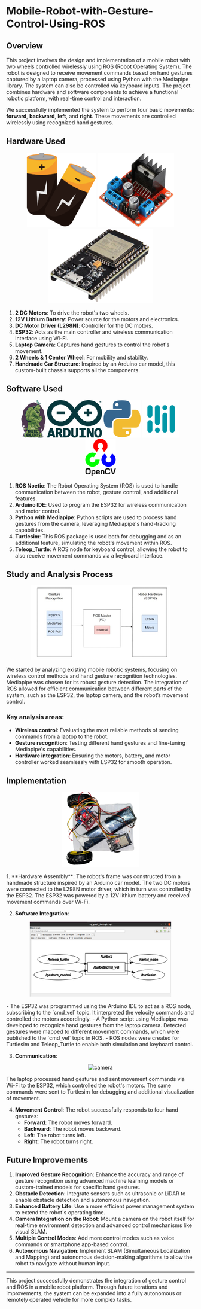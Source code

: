 # Mobile-Robot-with-Gesture-Control-Using-ROS

## Overview
This project involves the design and implementation of a mobile robot with two wheels controlled wirelessly using ROS (Robot Operating System). The robot is designed to receive movement commands based on hand gestures captured by a laptop camera, processed using Python with the Mediapipe library. The system can also be controlled via keyboard inputs. The project combines hardware and software components to achieve a functional robotic platform, with real-time control and interaction.

We successfully implemented the system to perform four basic movements: **forward**, **backward**, **left**, and **right**. These movements are controlled wirelessly using recognized hand gestures.

## Hardware Used
<p align="center">
  <img src="./images/battery.png" alt="battery" height="200"/>
  <img src="./images/L298N.png" alt="L298N" height="200"/>
   <img src="./images/esp32.png" alt="esp32" height="200"/>
</p>

1. **2 DC Motors**: To drive the robot's two wheels.
2. **12V Lithium Battery**: Power source for the motors and electronics.
3. **DC Motor Driver (L298N)**: Controller for the DC motors.
4. **ESP32**: Acts as the main controller and wireless communication interface using Wi-Fi.
5. **Laptop Camera**: Captures hand gestures to control the robot's movement.
6. **2 Wheels & 1 Center Wheel**: For mobility and stability.
7. **Handmade Car Structure**: Inspired by an Arduino car model, this custom-built chassis supports all the components.

## Software Used
<p align="center" margin="10px">
  <img src="./images/ros.png" alt="ros" height="100"/>
  <img src="./images/arduino.png" alt="arduino" height="100"/>
  <img src="./images/python.png" alt="python" height="100"/>
  <img src="./images/mediapipe.png" alt="mediapipe" height="100"/>
  <img src="./images/opencv.png" alt="opencv" height="100"/>
</p>

1. **ROS Noetic**: The Robot Operating System (ROS) is used to handle communication between the robot, gesture control, and additional features.
2. **Arduino IDE**: Used to program the ESP32 for wireless communication and motor control.
3. **Python with Mediapipe**: Python scripts are used to process hand gestures from the camera, leveraging Mediapipe's hand-tracking capabilities.
4. **Turtlesim**: This ROS package is used both for debugging and as an additional feature, simulating the robot's movement within ROS.
5. **Teleop_Turtle**: A ROS node for keyboard control, allowing the robot to also receive movement commands via a keyboard interface.

## Study and Analysis Process
<p align="center" >
  <img src="./images/project.png" alt="project" height="200"/>
</p>

We started by analyzing existing mobile robotic systems, focusing on wireless control methods and hand gesture recognition technologies. Mediapipe was chosen for its robust gesture detection. The integration of ROS allowed for efficient communication between different parts of the system, such as the ESP32, the laptop camera, and the robot’s movement control. 

### Key analysis areas:
- **Wireless control**: Evaluating the most reliable methods of sending commands from a laptop to the robot.
- **Gesture recognition**: Testing different hand gestures and fine-tuning Mediapipe's capabilities.
- **Hardware integration**: Ensuring the motors, battery, and motor controller worked seamlessly with ESP32 for smooth operation.

## Implementation
<p align="center" >
  <img src="./images/mobilerobot.png" alt="robot" height="200"/>
</p>
1. **Hardware Assembly**: The robot's frame was constructed from a handmade structure inspired by an Arduino car model. The two DC motors were connected to the L298N motor driver, which in turn was controlled by the ESP32. The ESP32 was powered by a 12V lithium battery and received movement commands over Wi-Fi.
   
2. **Software Integration**: 
<p align="center" >
  <img src="./images/nodes.png" alt="rosnodes" height="200"/>
</p>
- The ESP32 was programmed using the Arduino IDE to act as a ROS node, subscribing to the `cmd_vel` topic. It interpreted the velocity commands and controlled the motors accordingly.
   - A Python script using Mediapipe was developed to recognize hand gestures from the laptop camera. Detected gestures were mapped to different movement commands, which were published to the `cmd_vel` topic in ROS.
   - ROS nodes were created for Turtlesim and Teleop_Turtle to enable both simulation and keyboard control.

3. **Communication**:
<p align="center" >
  <img src="./images/camera.png" alt="camera" height="200"/>
</p> 
The laptop processed hand gestures and sent movement commands via Wi-Fi to the ESP32, which controlled the robot's motors. The same commands were sent to Turtlesim for debugging and additional visualization of movement.

4. **Movement Control**: The robot successfully responds to four hand gestures:
   - **Forward**: The robot moves forward.
   - **Backward**: The robot moves backward.
   - **Left**: The robot turns left.
   - **Right**: The robot turns right.

## Future Improvements
1. **Improved Gesture Recognition**: Enhance the accuracy and range of gesture recognition using advanced machine learning models or custom-trained models for specific hand gestures.
2. **Obstacle Detection**: Integrate sensors such as ultrasonic or LiDAR to enable obstacle detection and autonomous navigation.
3. **Enhanced Battery Life**: Use a more efficient power management system to extend the robot's operating time.
4. **Camera Integration on the Robot**: Mount a camera on the robot itself for real-time environment detection and advanced control mechanisms like visual SLAM.
5. **Multiple Control Modes**: Add more control modes such as voice commands or smartphone app-based control.
6. **Autonomous Navigation**: Implement SLAM (Simultaneous Localization and Mapping) and autonomous decision-making algorithms to allow the robot to navigate without human input.

---

This project successfully demonstrates the integration of gesture control and ROS in a mobile robot platform. Through future iterations and improvements, the system can be expanded into a fully autonomous or remotely operated vehicle for more complex tasks.

